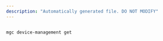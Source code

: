 ```yaml
---
description: "Automatically generated file. DO NOT MODIFY"
---
```


```cli

mgc device-management get

```